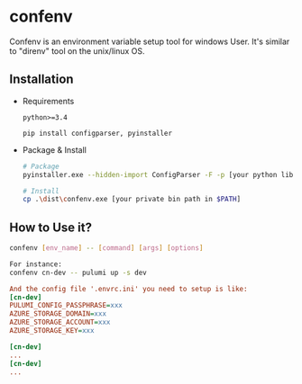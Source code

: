 # confenv
Confenv is an environment variable setup tool for windows User. It's similar to "direnv" tool on the unix/linux OS.

## Installation
- Requirements
  ```
  python>=3.4

  pip install configparser, pyinstaller
  ```

- Package & Install
  ```bash
  # Package
  pyinstaller.exe --hidden-import ConfigParser -F -p [your python libary path] .\confenv.py
  
  # Install
  cp .\dist\confenv.exe [your private bin path in $PATH]
  ```

## How to Use it?
```bash
confenv [env_name] -- [command] [args] [options]

For instance:
confenv cn-dev -- pulumi up -s dev
```
```ini
And the config file '.envrc.ini' you need to setup is like:
[cn-dev]
PULUMI_CONFIG_PASSPHRASE=xxx
AZURE_STORAGE_DOMAIN=xxx
AZURE_STORAGE_ACCOUNT=xxx
AZURE_STORAGE_KEY=xxx

[cn-dev]
...
[cn-dev]
...

```